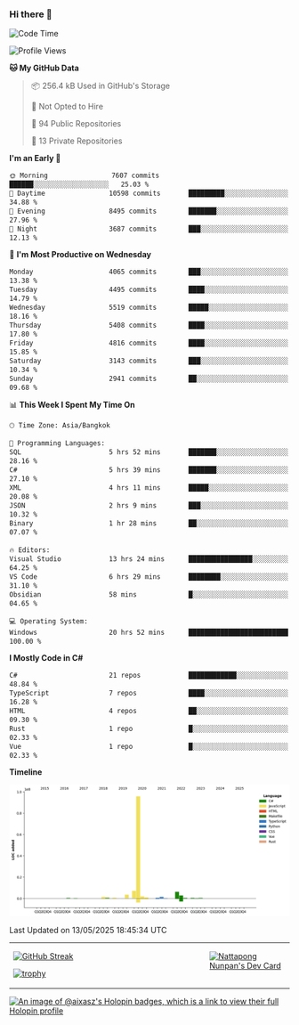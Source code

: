### Hi there 👋

<!--START_SECTION:waka-->
![Code Time](http://img.shields.io/badge/Code%20Time-2%2C269%20hrs%2014%20mins-blue)

![Profile Views](http://img.shields.io/badge/Profile%20Views-0-blue)

**🐱 My GitHub Data** 

> 📦 256.4 kB Used in GitHub's Storage 
 > 
> 🚫 Not Opted to Hire
 > 
> 📜 94 Public Repositories 
 > 
> 🔑 13 Private Repositories 
 > 
**I'm an Early 🐤** 

```text
🌞 Morning                7607 commits        ██████░░░░░░░░░░░░░░░░░░░   25.03 % 
🌆 Daytime                10598 commits       █████████░░░░░░░░░░░░░░░░   34.88 % 
🌃 Evening                8495 commits        ███████░░░░░░░░░░░░░░░░░░   27.96 % 
🌙 Night                  3687 commits        ███░░░░░░░░░░░░░░░░░░░░░░   12.13 % 
```
📅 **I'm Most Productive on Wednesday** 

```text
Monday                   4065 commits        ███░░░░░░░░░░░░░░░░░░░░░░   13.38 % 
Tuesday                  4495 commits        ████░░░░░░░░░░░░░░░░░░░░░   14.79 % 
Wednesday                5519 commits        █████░░░░░░░░░░░░░░░░░░░░   18.16 % 
Thursday                 5408 commits        ████░░░░░░░░░░░░░░░░░░░░░   17.80 % 
Friday                   4816 commits        ████░░░░░░░░░░░░░░░░░░░░░   15.85 % 
Saturday                 3143 commits        ███░░░░░░░░░░░░░░░░░░░░░░   10.34 % 
Sunday                   2941 commits        ██░░░░░░░░░░░░░░░░░░░░░░░   09.68 % 
```


📊 **This Week I Spent My Time On** 

```text
🕑︎ Time Zone: Asia/Bangkok

💬 Programming Languages: 
SQL                      5 hrs 52 mins       ███████░░░░░░░░░░░░░░░░░░   28.16 % 
C#                       5 hrs 39 mins       ███████░░░░░░░░░░░░░░░░░░   27.10 % 
XML                      4 hrs 11 mins       █████░░░░░░░░░░░░░░░░░░░░   20.08 % 
JSON                     2 hrs 9 mins        ███░░░░░░░░░░░░░░░░░░░░░░   10.32 % 
Binary                   1 hr 28 mins        ██░░░░░░░░░░░░░░░░░░░░░░░   07.07 % 

🔥 Editors: 
Visual Studio            13 hrs 24 mins      ████████████████░░░░░░░░░   64.25 % 
VS Code                  6 hrs 29 mins       ████████░░░░░░░░░░░░░░░░░   31.10 % 
Obsidian                 58 mins             █░░░░░░░░░░░░░░░░░░░░░░░░   04.65 % 

💻 Operating System: 
Windows                  20 hrs 52 mins      █████████████████████████   100.00 % 
```

**I Mostly Code in C#** 

```text
C#                       21 repos            ████████████░░░░░░░░░░░░░   48.84 % 
TypeScript               7 repos             ████░░░░░░░░░░░░░░░░░░░░░   16.28 % 
HTML                     4 repos             ██░░░░░░░░░░░░░░░░░░░░░░░   09.30 % 
Rust                     1 repo              █░░░░░░░░░░░░░░░░░░░░░░░░   02.33 % 
Vue                      1 repo              █░░░░░░░░░░░░░░░░░░░░░░░░   02.33 % 
```



**Timeline**

![Lines of Code chart](https://raw.githubusercontent.com/aixasz/aixasz/main/assets/bar_graph.png)


 Last Updated on 13/05/2025 18:45:34 UTC
<!--END_SECTION:waka-->

<table>
<tr>
<td width="70%" valign="top">
 
 [![GitHub Streak](http://github-readme-streak-stats.herokuapp.com?user=aixasz&theme=github-dark&hide_border=true&date_format=%5BY%20%5DM%20j)](https://git.io/streak-stats)

 [![trophy](https://github-profile-trophy.vercel.app/?username=aixasz&theme=onedark)](https://github.com/ryo-ma/github-profile-trophy)
 </td>
<td width="30%" valign="top">
 
<a href="https://app.daily.dev/aixasz"><img src="https://api.daily.dev/devcards/403207936e6547c9a85ea449e9f3abe8.png?r=re8" alt="Nattapong Nunpan's Dev Card"/></a>

 </td>
</tr>
</table>

[![An image of @aixasz's Holopin badges, which is a link to view their full Holopin profile](https://holopin.me/aixasz)](https://holopin.io/@aixasz)
 
